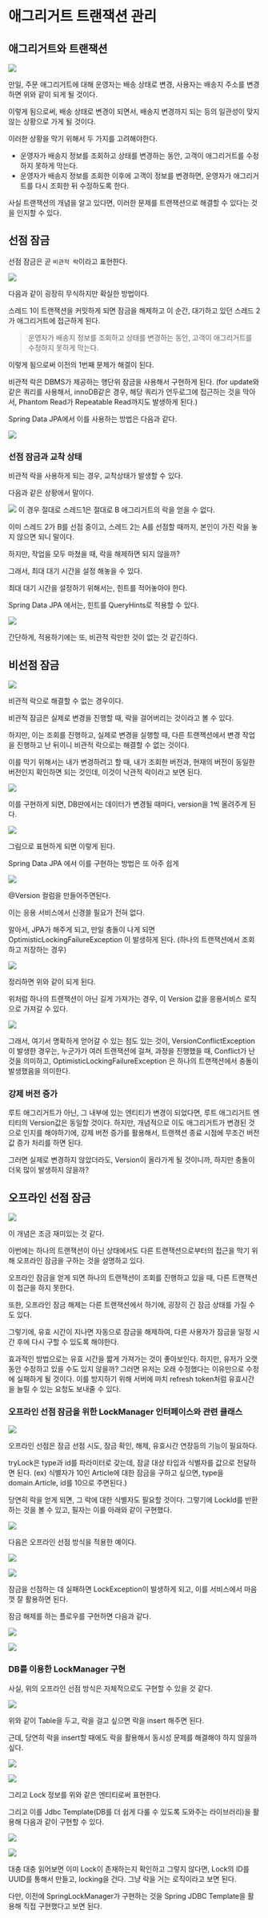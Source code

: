 # 애그리거트 트랜잭션 관리

## 애그리거트와 트랜잭션

![](https://i.imgur.com/xRfD0eP.png)

만일, 주문 애그리거트에 대해 운영자는 배송 상태로 변경, 사용자는 배송지 주소를 변경하면 위와 같이 되게 될 것이다.

이렇게 됨으로써, 배송 상태로 변경이 되면서, 배송지 변경까지 되는 등의 일관성이 맞지 않는 상황으로 가게 될 것이다.

이러한 상황을 막기 위해서 두 가지를 고려해야한다.

- 운영자가 배송지 정보를 조회하고 상태를 변경하는 동안, 고객이 애그리거트를 수정하지 못하게 막는다.
- 운영자가 배송지 정보를 조회한 이후에 고객이 정보를 변경하면, 운영자가 애그리거트를 다시 조회한 뒤 수정하도록 한다.

사실 트랜잭션의 개념을 알고 있다면, 이러한 문제를 트랜잭션으로 해결할 수 있다는 것을 인지할 수 있다.

## 선점 잠금

선점 잠금은 곧 `비관적 락`이라고 표현한다.

![](https://i.imgur.com/xNFu42l.png)

다음과 같이 굉장히 무식하지만 확실한 방법이다.

스레드 1이 트랜잭션을 커밋하게 되면 잠금을 해제하고 이 순간, 대기하고 있던 스레드 2가 애그리거트에 접근하게 된다.

> 운영자가 배송지 정보를 조회하고 상태를 변경하는 동안, 고객이 애그리거트를 수정하지 못하게 막는다.

이렇게 됨으로써 이전의 1번째 문제가 해결이 된다.

비관적 락은 DBMS가 제공하는 행단위 잠금을 사용해서 구현하게 된다. (for update와 같은 쿼리를 사용해서, innoDB같은 경우, 해당 쿼리가 언두로그에 접근하는 것을 막아서, Phantom Read가 Repeatable Read까지도 발생하게 된다.)

Spring Data JPA에서 이를 사용하는 방법은 다음과 같다.

![](https://i.imgur.com/hUUIqXy.png)

### 선점 잠금과 교착 상태

비관적 락을 사용하게 되는 경우, 교착상태가 발생할 수 있다.

다음과 같은 상황에서 말이다.

![](https://i.imgur.com/aUR7ZyV.png)
이 경우 절대로 스레드1은 절대로 B 애그리거트의 락을 얻을 수 없다.

이미 스레드 2가 B를 선점 중이고, 스레드 2는 A를 선점할 때까지, 본인이 가진 락을 놓지 않으면 되니 말이다.

하지만, 작업을 모두 마쳤을 때, 락을 해제하면 되지 않을까?

그래서, 최대 대기 시간을 설정 해놓을 수 있다.

최대 대기 시간을 설정하기 위해서는, 힌트를 적어놓아야 한다.

Spring Data JPA 에서는, 힌트를 QueryHints로 적용할 수 있다.

![](https://i.imgur.com/skkxsgG.png)

간단하게, 적용하기에는 또, 비관적 락만한 것이 없는 것 같긴하다.

## 비선점 잠금

![](https://i.imgur.com/gBlvCIk.png)

비관적 락으로 해결할 수 없는 경우이다.

비관적 잠금은 실제로 변경을 진행할 때, 락을 걸어버리는 것이라고 볼 수 있다.

하지만, 이는 조회를 진행하고, 실제로 변경을 실행할 때, 다른 트랜잭션에서 변경 작업을 진행하고 난 뒤이니 비관적 락으로는 해결할 수 없는 것이다.

이를 막기 위해서는 내가 변경하려고 할 때, 내가 조회한 버전과, 현재의 버전이 동일한 버전인지 확인하면 되는 것인데, 이것이 낙관적 락이라고 보면 된다.

![](https://i.imgur.com/lCR1HII.png)

이를 구현하게 되면, DB딴에서는 데이터가 변경될 때마다, version을 1씩 올려주게 된다.

![](https://i.imgur.com/hxXktwf.png)

그림으로 표현하게 되면 이렇게 된다.

Spring Data JPA 에서 이를 구현하는 방법은 또 아주 쉽게

![](https://i.imgur.com/lx9pAJ4.png)

@Version 컬럼을 만들어주면된다.

이는 응용 서비스에서 신경쓸 필요가 전혀 없다.

알아서, JPA가 해주게 되고, 만일 충돌이 나게 되면 OptimisticLockingFailureException 이 발생하게 된다. (하나의 트랜잭션에서 조회하고 저장하는 경우)

![](https://i.imgur.com/mNHcMWR.png)

정리하면 위와 같이 되게 된다.

위처럼 하나의 트랜잭션이 아닌 길게 가져가는 경우, 이 Version 값을 응용서비스 로직으로 가져갈 수 있다.

![](https://i.imgur.com/0CyGXyA.png)

그래서, 여기서 명확하게 얻어갈 수 있는 점도 있는 것이, VersionConflictException이 발생한 경우는, 누군가가 여러 트랜잭션에 걸쳐, 과정을 진행했을 때, Conflict가 난 것을 의미하고, OptimisticLockingFailureException 은 하나의 트랜잭션에서 충돌이 발생했음을 의미한다.

### 강제 버전 증가

루트 애그리거트가 아닌, 그 내부에 있는 엔티티가 변경이 되었다면, 루트 애그리거트 엔티티의 Version값은 동일할 것이다. 하지만, 개념적으로 이도 애그리거트가 변경된 것으로 인지를 해야하기에, 강제 버전 증가를 활용해서, 트랜잭션 종료 시점에 무조건 버전 값 증가 처리를 하면 된다.

그러면 실제로 변경하지 않았더라도, Version이 올라가게 될 것이니까, 하지만 충돌이 더욱 많이 발생하지 않을까?

## 오프라인 선점 잠금

![](https://i.imgur.com/q3D1hwQ.png)

이 개념은 조금 재미있는 것 같다.

이번에는 하나의 트랜잭션이 아닌 상태에서도 다른 트랜잭션으로부터의 접근을 막기 위해 오프라인 잠금을 구하는 것을 설명하고 있다.

오프라인 잠금을 얻게 되면 하나의 트랜잭션이 조회를 진행하고 있을 때, 다른 트랜잭션이 접근을 하지 못한다.

또한, 오프라인 잠금 해제는 다른 트랜잭션에서 하기에, 굉장히 긴 잠금 상태를 가질 수도 있다.

그렇기에, 유효 시간이 지나면 자동으로 잠금을 해제하여, 다른 사용자가 잠금을 일정 시간 후에 다시 구할 수 있도록 해야한다.

효과적인 방법으로는 유효 시간을 짧게 가져가는 것이 좋아보인다. 하지만, 유저가 오랫동안 수정하고 있을 수도 있지 않을까? 그러면 유저는 오래 수정했다는 이유만으로 수정에 실패하게 될 것이다. 이를 방지하기 위해 서버에 마치 refresh token처럼 유효시간을 늘릴 수 있는 요청도 보내줄 수 있다.

### 오프라인 선점 잠금을 위한 LockManager 인터페이스와 관련 클래스

![](https://i.imgur.com/6Bk49Gy.png)

오프라인 선점은 잠금 선점 시도, 잠금 확인, 해제, 유효시간 연장등의 기능이 필요하다.

tryLock은 type과 id를 파라미터로 갖는데, 잠글 대상 타입과 식별자를 값으로 전달하면 된다. (ex) 식별자가 10인 Article에 대한 잠금을 구하고 싶으면, type을 domain.Article, id를 10으로 주면된다.)

당연히 락을 얻게 되면, 그 락에 대한 식별자도 필요할 것이다. 그렇기에 LockId를 반환하는 것을 볼 수 있고, 필자는 이를 아래와 같이 구현했다.

![](https://i.imgur.com/GylyaL2.png)

다음은 오프라인 선점 방식을 적용한 예이다.

![](https://i.imgur.com/YpQfrMi.png)

![](https://i.imgur.com/yVVtbLI.png)

잠금을 선점하는 데 실패하면 LockException이 발생하게 되고, 이를 서비스에서 마음껏 잘 활용하면 된다.

잠금 해제를 하는 플로우를 구현하면 다음과 같다.

![](https://i.imgur.com/lLhs6Ye.png)

![](https://i.imgur.com/JA5lA7K.png)

### DB를 이용한 LockManager 구현

사실, 위의 오프라인 선점 방식은 자체적으로도 구현할 수 있을 것 같다.

![](https://i.imgur.com/mj6yMdO.png)

위와 같이 Table을 두고, 락을 걸고 싶으면 락을 insert 해주면 된다.

근데, 당연히 락을 insert할 때에도 락을 활용해서 동시성 문제를 해결해야 하지 않을까 싶다.

![](https://i.imgur.com/HIhopsF.png)

![](https://i.imgur.com/0ASVYHy.png)

그리고 Lock 정보를 위와 같은 엔티티로써 표현한다.

그리고 이를 Jdbc Template(DB를 더 쉽게 다룰 수 있도록 도와주는 라이브러리)을 활용해 다음과 같이 구현할 수 있다.

![](https://i.imgur.com/dylR3pV.png)

![](https://i.imgur.com/6Xu3vqP.png)

대충 대충 읽어보면 이미 Lock이 존재하는지 확인하고 그렇지 않다면, Lock의 ID를 UUID를 통해서 만들고, locking을 건다. 그냥 락을 거는 로직이라고 보면 된다.

다만, 이전에 SpringLockManager가 구현하는 것을 Spring JDBC Template을 활용해 직접 구현했다고 보면 된다.
